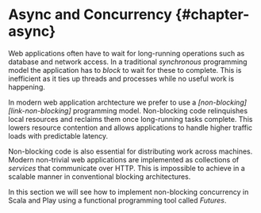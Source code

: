 # Async and Concurrency {#chapter-async}

Web applications often have to wait for long-running operations such as database and network access. In a traditional *synchronous* programming model the application has to *block* to wait for these to complete. This is inefficient as it ties up threads and processes while no useful work is happening.

In modern web application archtecture we prefer to use a *[non-blocking][link-non-blocking]* programming model. Non-blocking code relinquishes local resources and reclaims them once long-running tasks complete. This lowers resource contention and allows applications to handle higher traffic loads with predictable latency.

Non-blocking code is also essential for distributing work across machines. Modern non-trivial web applications are implemented as collections of *services* that communicate over HTTP. This is impossible to achieve in a scalable manner in conventional blocking architectures.

In this section we will see how to implement non-blocking concurrency in Scala and Play using a functional programming tool called *Futures*.
